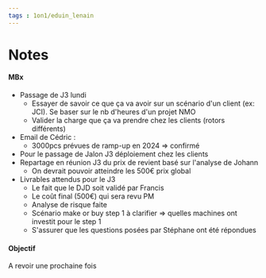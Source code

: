 ```yaml
---
tags : 1on1/eduin_lenain
---
```


# Notes

#### MBx
- Passage de J3 lundi
	- Essayer de savoir ce que ça va avoir sur un scénario d'un client (ex: JCI). Se baser sur le nb d'heures d'un projet NMO
	- Valider la charge que ça va prendre chez les clients (rotors différents)
- Email de Cédric : 
	- 3000pcs prévues de ramp-up en 2024 => confirmé
- Pour le passage de Jalon J3 déploiement chez les clients
- Repartage en réunion J3 du prix de revient basé sur l'analyse de Johann
	- On devrait pouvoir atteindre les 500€ prix global
- Livrables attendus pour le J3
	- Le fait que le DJD soit validé par Francis
	- Le coût final (500€) qui sera revu PM
	- Analyse de risque faite
	- Scénario make or buy step 1 à clarifier => quelles machines ont investit pour le step 1
	- S'assurer que les questions posées par Stéphane ont été répondues

#### Objectif

A revoir une prochaine fois